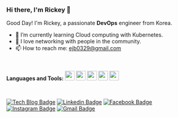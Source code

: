 ### Hi there, I'm Rickey 👋

Good Day! I'm Rickey, a passionate **DevOps** engineer from Korea.

- 🌱 I’m currently learning Cloud computing with Kubernetes.
- 👯 I love networking with people in the community.
- 📫 How to reach me: ejb0329@gmail.com
<br>

**Languages and Tools:**
<img src="https://user-images.githubusercontent.com/61479654/94792993-c5d72380-0414-11eb-8ec4-819101e5f649.jpg"  width="25" height="25"> 
<img src="https://user-images.githubusercontent.com/61479654/94791921-4137d580-0413-11eb-9ead-4f2354224ffe.png"  width="25" height="25"> 
<img src="https://user-images.githubusercontent.com/61479654/94793022-ce2f5e80-0414-11eb-844d-e7067d57260b.jpg"  width="25" height="25"> 
<img src="https://user-images.githubusercontent.com/61479654/94792188-91af3300-0413-11eb-8ad5-c4a7098ac131.png"  width="25" height="25"> 
<img src="https://user-images.githubusercontent.com/61479654/94792219-9aa00480-0413-11eb-840c-7b2fbc7205c4.png"  width="25" height="25">

<br>

  [![Tech Blog Badge](http://img.shields.io/badge/-Tech%20blog-black?style=flat-square&logo=github&link=https://jbhs7014.tistory.com/)](https://jbhs7014.tistory.com/) [![Linkedin Badge](https://img.shields.io/badge/-LinkedIn-blue?style=flat-square&logo=Linkedin&logoColor=white&link=https://www.linkedin.com/in/jungbin-eom-9827931a4/)](https://www.linkedin.com/in/jungbin-eom-9827931a4/) [![Facebook Badge](https://img.shields.io/badge/facebook-1877f2?style=flat-square&logo=facebook&logoColor=white&link=https://www.facebook.com/profile.php?id=100004248822179)](https://www.facebook.com/profile.php?id=100004248822179) [![Instagram Badge](https://img.shields.io/badge/Instagram-e4405f?style=flat-square&logo=instagram&logoColor=white&link=https://www.instagram.com/eommm_jb_/)](https://www.instagram.com/eommm_jb_/) [![Gmail Badge](https://img.shields.io/badge/Gmail-d14836?style=flat-square&logo=Gmail&logoColor=white&link=mailto:ejb0329@gmail.com)](mailto:ejb0329@gmail.com)
